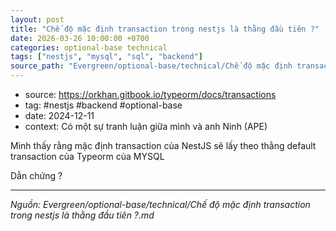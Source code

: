 ```yaml
---
layout: post
title: "Chế độ mặc định transaction trong nestjs là thằng đầu tiên ?"
date: 2026-03-26 10:00:00 +0700
categories: optional-base technical
tags: ["nestjs", "mysql", "sql", "backend"]
source_path: "Evergreen/optional-base/technical/Chế độ mặc định transaction trong nestjs là thằng đầu tiên ?.md"
---
```

- source: https://orkhan.gitbook.io/typeorm/docs/transactions
- tag: #nestjs #backend #optional-base 
- date: 2024-12-11
- context: Có một sự tranh luận giữa mình và anh Ninh (APE)

Mình thấy rằng mặc định transaction của NestJS sẽ lấy theo thằng default transaction của Typeorm của MYSQL

Dẫn chứng ?

---
*Nguồn: Evergreen/optional-base/technical/Chế độ mặc định transaction trong nestjs là thằng đầu tiên ?.md*